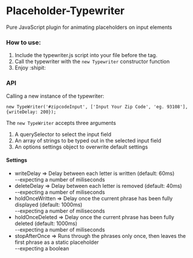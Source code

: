 # Placeholder-Typewriter
Pure JavaScript plugin for animating placeholders on input elements

### How to use:

1. Include the typewriter.js script into your file before the </body> tag.
2. Call the typewriter with the ``` new Typewriter ``` constructor function
3. Enjoy :shipit:

### API
Calling a new instance of the typewriter:
```
new TypeWriter('#zipcodeInput', ['Input Your Zip Code', 'eg. 93108'], {writeDelay: 200});
```
The ``` new TypeWriter ``` accepts three arguments
1. A querySelector to select the input field
2. An array of strings to be typed out in the selected input field
3. An options settings object to overwrite default settings

#### Settings
- writeDelay => Delay between each letter is written (default: 60ms)                                                              
--expecting a number of miliseconds
- deleteDelay => Delay between each letter is removed (default: 40ms)                                                              
--expecting a number of miliseconds
- holdOnceWritten => Delay once the current phrase has been fully displayed (default: 1000ms)                                                              
--expecting a number of miliseconds
- holdOnceDeleted => Delay once the current phrase has been fully deleted (default: 1000ms)                                                              
--expecting a number of miliseconds
- stopAfterOnce => Runs through the phrases only once, then leaves the first phrase as a static placeholder                                                              
--expecting a boolean 
